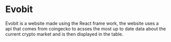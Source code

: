 # Evobit

Evobit is a website made using the React frame work, the website uses a api that comes from coingecko to acsses the most up to date data about the current crypto market and is then displayed in the table.
